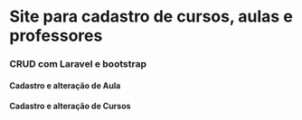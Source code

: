 # Site para cadastro de cursos, aulas e professores
### CRUD com Laravel e bootstrap
#### Cadastro e alteração de Aula
#### Cadastro e alteração de Cursos






